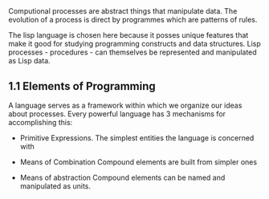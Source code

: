 ##

Computional processes are abstract things that manipulate data. The evolution of a process is direct by programmes which are patterns of rules. 

The lisp language is chosen here because it posses unique features that make it good for studying programming constructs and data structures. 
Lisp processes - procedures - can themselves be represented and manipulated as Lisp data. 

## 1.1 Elements of Programming

A language serves as a framework within which we organize our ideas about processes. Every powerful language has 3 mechanisms for accomplishing this:

- Primitive Expressions.
The simplest entities the language is concerned with

- Means of Combination
Compound elements are built from simpler ones

- Means of abstraction
Compound elements can be named and manipulated as units. 